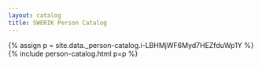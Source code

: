 ```yaml
---
layout: catalog
title: SWERIK Person Catalog
---
```

{% assign p = site.data._person-catalog.i-LBHMjWF6Myd7HEZfduWp1Y %}
{% include person-catalog.html p=p %}

